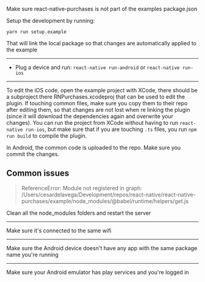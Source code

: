 Make sure react-native-purchases is not part of the examples package.json

Setup the development by running: 

    yarn run setup.example

That will link the local package so that changes are automatically applied to the example

---

- Plug a device and run:
`react-native run-android`
or 
`react-native run-ios`

---

To edit the iOS code, open the example project with XCode, there should be a subproject there RNPurchases.xcodeproj that can be used to edit the plugin. 
If touching common files, make sure you copy them to their repo after editing them, so that changes are not lost when re linking the plugin (since it will download the dependencies again and overwrite your changes). 
You can run the project from XCode without having to run `react-native run-ios`, but make sure that if you are touching `.ts` files, you run `npm run build` to compile the plugin.

In Android, the common code is uploaded to the repo. Make sure you commit the changes.

## Common issues

> ReferenceError: Module not registered in graph: /Users/cesardelavega/Development/repos/react-native/react-native-purchases/example/node_modules/@babel/runtime/helpers/get.js

Clean all the node_modules folders and restart the server

---

Make sure it's connected to the same wifi

---

Make sure the Android device doesn't have any app with the same package name you're running

---

Make sure your Android emulator has play services and you're logged in
